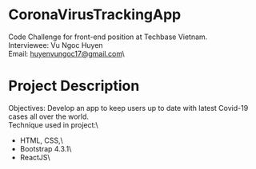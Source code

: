 # CoronaVirusTrackingApp
Code Challenge for front-end position at Techbase Vietnam.\
Interviewee: Vu Ngoc Huyen\
Email: huyenvungoc17@gmail.com\

# Project Description
Objectives: Develop an app to keep users up to date with latest Covid-19 cases all over the world.\
Technique used in project:\
 - HTML, CSS,\
 - Bootstrap 4.3.1\
 - ReactJS\
 
